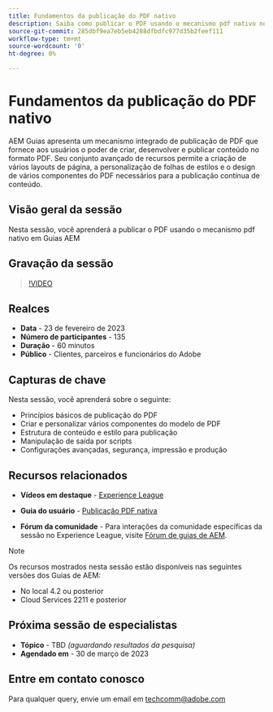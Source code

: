 ```yaml
---
title: Fundamentos da publicação do PDF nativo
description: Saiba como publicar o PDF usando o mecanismo pdf nativo nos Guias AEM.
source-git-commit: 285dbf9ea7eb5eb4288dfbdfc977d35b2feef111
workflow-type: tm+mt
source-wordcount: '0'
ht-degree: 0%

---
```


# Fundamentos da publicação do PDF nativo

AEM Guias apresenta um mecanismo integrado de publicação de PDF que fornece aos usuários o poder de criar, desenvolver e publicar conteúdo no formato PDF. Seu conjunto avançado de recursos permite a criação de vários layouts de página, a personalização de folhas de estilos e o design de vários componentes do PDF necessários para a publicação contínua de conteúdo.

## Visão geral da sessão

Nesta sessão, você aprenderá a publicar o PDF usando o mecanismo pdf nativo em Guias AEM

## Gravação da sessão

>[!VIDEO](https://video.tv.adobe.com/v/3416076/native-pdf?quality=12&learn=on)

## Realces

- **Data** - 23 de fevereiro de 2023
- **Número de participantes** - 135
- **Duração** - 60 minutos
- **Público** - Clientes, parceiros e funcionários do Adobe

## Capturas de chave

Nesta sessão, você aprenderá sobre o seguinte:
- Princípios básicos de publicação do PDF
- Criar e personalizar vários componentes do modelo de PDF
- Estrutura de conteúdo e estilo para publicação
- Manipulação de saída por scripts
- Configurações avançadas, segurança, impressão e produção

## Recursos relacionados

- **Vídeos em destaque** -  [Experience League](https://experienceleague.adobe.com/docs/experience-manager-guides-learn/videos/advanced-user-guide/overview.html?lang=en)

- **Guia do usuário** - [Publicação PDF nativa](https://experienceleague.adobe.com/docs/experience-manager-guides-learn/tutorials/configuring/config-native-pdf-publish/pdf-template.html?lang=en)

- **Fórum da comunidade** - Para interações da comunidade específicas da sessão no Experience League, visite  [Fórum de guias de AEM](https://experienceleaguecommunities.adobe.com/t5/experience-manager-guides/bd-p/xml-documentation-discussions).

>[!NOTE]
>
> Os recursos mostrados nesta sessão estão disponíveis nas seguintes versões dos Guias de AEM:
> - No local 4.2 ou posterior
> - Cloud Services 2211 e posterior


## Próxima sessão de especialistas

- **Tópico** - TBD *(aguardando resultados da pesquisa)*
- **Agendado em** - 30 de março de 2023

## Entre em contato conosco

Para qualquer query, envie um email em <techcomm@adobe.com>